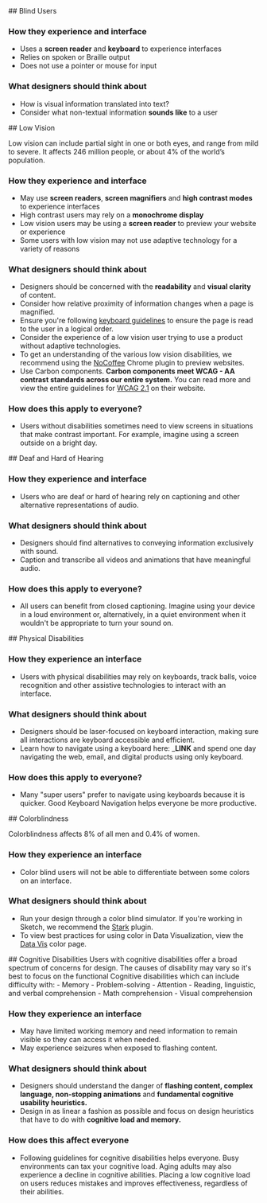 
<div id='blind'></div>
## Blind Users

### How they experience and interface
- Uses a **screen reader** and **keyboard** to experience interfaces
- Relies on spoken or Braille output
- Does not use a pointer or mouse for input

### What designers should think about
- How is visual information translated into text?
- Consider what non-textual information **sounds like** to a user

<div id='low-vision'></div>
## Low Vision

Low vision can include partial sight in one or both eyes, and range from mild to severe. It affects 246 million people, or about 4% of the world’s population.

### How they experience and interface
- May use **screen readers**, **screen magnifiers** and **high contrast modes** to experience interfaces
- High contrast users may rely on a **monochrome display**
- Low vision users may be using a **screen reader** to preview your website or experience
- Some users with low vision may not use adaptive technology for a variety of reasons

### What designers should think about
- Designers should be concerned with the **readability** and **visual clarity** of content.
- Consider how relative proximity of information changes when a page is magnified.
- Ensure you're following [keyboard guidelines](https://www.nngroup.com/articles/keyboard-accessibility/) to ensure the page is read to the user in a logical order.
- Consider the experience of a low vision user trying to use a product without adaptive technologies.
- To get an understanding of the various low vision disabilities, we recommend using the [NoCoffee](https://chrome.google.com/webstore/detail/nocoffee/jjeeggmbnhckmgdhmgdckeigabjfbddl) Chrome plugin to preview websites.
- Use Carbon components. **Carbon components meet WCAG - AA contrast standards across our entire system.** You can read more and view the entire guidelines for [WCAG 2.1](https://www.w3.org/TR/WCAG21/) on their website.

### How does this apply to everyone?
- Users without disabilities sometimes need to view screens in situations that make contrast important. For example, imagine using a screen outside on a bright day.

<div id='deaf'></div>
## Deaf and Hard of Hearing

### How they experience and interface
- Users who are deaf or hard of hearing rely on captioning and other alternative representations of audio.

### What designers should think about
- Designers should find alternatives to conveying information exclusively with sound.
- Caption and transcribe all videos and animations that have meaningful audio.

### How does this apply to everyone?
- All users can benefit from closed captioning. Imagine using your device in a loud environment or, alternatively, in a quiet environment when it wouldn't be appropriate to turn your sound on.

<div id='physical'></div>
## Physical Disabilities

### How they experience an interface
- Users with physical disabilities may rely on keyboards, track balls, voice recognition and other assistive technologies to interact with an interface.

### What designers should think about
- Designers should be laser-focused on keyboard interaction, making sure all interactions are keyboard accessible and efficient.
- Learn how to navigate using a keyboard here: _____LINK____ and spend one day navigating the web, email, and digital products using only keyboard.

### How does this apply to everyone?
- Many "super users" prefer to navigate using keyboards because it is quicker. Good Keyboard Navigation helps everyone be more productive.

<div id='color'></div>
## Colorblindness

Colorblindness affects 8% of all men and 0.4% of women.

### How they experience an interface
- Color blind users will not be able to differentiate between some colors on an interface.

### What designers should think about
- Run your design through a color blind simulator. If you're working in Sketch, we recommend the [Stark](http://www.getstark.co/) plugin.
- To view best practices for using color in Data Visualization, view the [Data Vis](/data-vis/overview/colors) color page.

<div id='cognitive'></div>
## Cognitive Disabilities
Users with cognitive disabilities offer a broad spectrum of concerns for design. The causes of disability may vary so it's best to focus on the functional Cognitive disabilities which can include difficulty with:
- Memory
- Problem-solving
- Attention
- Reading, linguistic, and verbal comprehension
- Math comprehension
- Visual comprehension

### How they experience an interface
- May have limited working memory and need information to remain visible so they can access it when needed.
- May experience seizures when exposed to flashing content.

### What designers should think about
- Designers should understand the danger of **flashing content, complex language, non-stopping animations** and **fundamental cognitive usability heuristics.**
- Design in as linear a fashion as possible and focus on design heuristics that have to do with **cognitive load and memory.**

### How does this affect everyone
- Following guidelines for cognitive disabilities helps everyone. Busy environments can tax your cognitive load. Aging adults may also experience a decline in cognitive abilities. Placing a low cognitive load on users reduces mistakes and improves effectiveness, regardless of their abilities.
